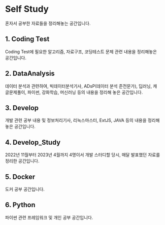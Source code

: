 # Self Study

혼자서 공부한 자료들을 정리해놓는 공간입니다.

## 1. Coding Test

Coding Test에 필요한 알고리즘, 자료구조, 코딩테스트 문제 관련 내용을 정리해놓은 공간입니다.

## 2. DataAnalysis

데이터 분석과 관련하여, 빅데이터분석기사, ADsP(데이터 분석 준전문가), 딥러닝, 캐글문제풀이, 파이썬, 강화학습, 머신러닝 등의 내용을 정리해 놓은 공간입니다.

## 3. Develop

개발 관련 공부 내용 및 정보처리기사, 리눅스마스터, ExtJS, JAVA 등의 내용을 정리해 놓은 공간입니다.

## 4. Develop_Study

2022년 11월부터 2023년 4월까지 4명이서 개발 스터디할 당시, 매달 발표했던 자료를 정리한 공간입니다.

## 5. Docker

도커 공부 공간입니다.

## 6. Python

파이썬 관련 프레임워크 및 개인 공부 공간입니다.
